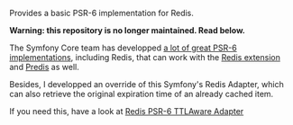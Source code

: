 Provides a basic PSR-6 implementation for Redis.

**Warning: this repository is no longer maintained. Read below.** 

The Symfony Core team has developped [a lot of great PSR-6 implementations](https://github.com/symfony/cache), including Redis, that can work with the [Redis extension](https://github.com/phpredis/phpredis) and [Predis](https://github.com/nrk/predis) as well.

Besides, I developped an override of this Symfony's Redis Adapter, which can also retrieve the original expiration time of an already cached item.

If you need this, have a look at [Redis PSR-6 TTLAware Adapter](https://github.com/bpolaszek/redis-psr6-ttl-aware-adapter)

